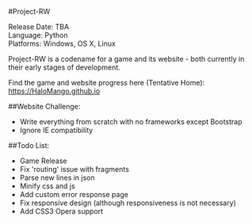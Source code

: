 #Project-RW

Release Date: TBA  
Language: Python  
Platforms: Windows, OS X, Linux  

Project-RW is a codename for a game and its website - both currently in their early stages of development.

Find the game and website progress here (Tentative Home):  
https://HaloMango.github.io

##Website Challenge:
* Write everything from scratch with no frameworks except Bootstrap  
* Ignore IE compatibility 
  
##Todo List:
* Game Release
* Fix 'routing' issue with fragments
* Parse new lines in json
* Minify css and js
* Add custom error response page
* Fix responsive design (although responsiveness is not necessary)
* Add CSS3 Opera support